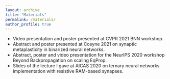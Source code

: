 ```yaml
---
layout: archive
title: "Materials"
permalink: /materials/
author_profile: true
---
```


  * Video presentation and poster presented at CVPR 2021 BNN workshop.
  * Abstract and poster presented at Cosyne 2021 on synaptic metaplasticity in binarized neural networks.
  * Abstract, poster and video presentation for the NeurIPS 2020 workshop Beyond Backpropagation on scaling EqProp.
  * Slides of the lecture I gave at AICAS 2020 on ternary neural networks implementation with resistive RAM-based synapses.
